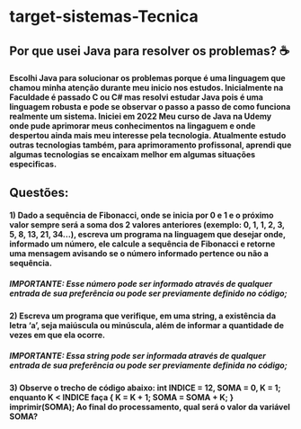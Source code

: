 # target-sistemas-Tecnica

## Por que usei Java para resolver os problemas? ☕
#### Escolhi Java para solucionar os problemas porque é uma linguagem que chamou minha atenção durante meu inicio nos estudos. Inicialmente na Faculdade é passado C ou C# mas resolvi estudar Java pois é uma linguagem robusta e pode se observar o passo a passo de como funciona realmente um sistema. Iniciei em 2022 Meu curso de Java na Udemy onde pude aprimorar meus conhecimentos na lingaguem e onde despertou ainda mais meu interesse pela tecnologia. Atualmente estudo outras tecnologias também, para aprimoramento profissonal, aprendi que algumas tecnologias se encaixam melhor em algumas situações especificas. 

## Questões: 
#### 1) Dado a sequência de Fibonacci, onde se inicia por 0 e 1 e o próximo valor sempre será a soma dos 2 valores anteriores (exemplo: 0, 1, 1, 2, 3, 5, 8, 13, 21, 34...), escreva um programa na linguagem que desejar onde, informado um número, ele calcule a sequência de Fibonacci e retorne uma mensagem avisando se o número informado pertence ou não a sequência.
##### IMPORTANTE: Esse número pode ser informado através de qualquer entrada de sua preferência ou pode ser previamente definido no código;
#### 2) Escreva um programa que verifique, em uma string, a existência da letra ‘a’, seja maiúscula ou minúscula, além de informar a quantidade de vezes em que ela ocorre.
##### IMPORTANTE: Essa string pode ser informada através de qualquer entrada de sua preferência ou pode ser previamente definida no código; 
#### 3) Observe o trecho de código abaixo: int INDICE = 12, SOMA = 0, K = 1; enquanto K < INDICE faça { K = K + 1; SOMA = SOMA + K; } imprimir(SOMA); Ao final do processamento, qual será o valor da variável SOMA?
